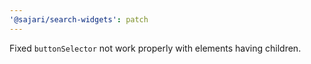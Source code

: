 ```yaml
---
'@sajari/search-widgets': patch
---
```


Fixed `buttonSelector` not work properly with elements having children.
